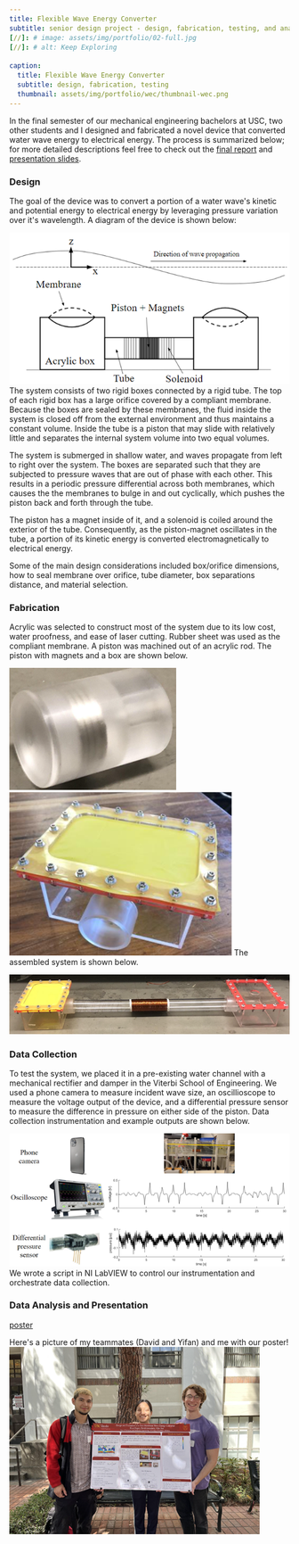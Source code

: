 ```yaml
---
title: Flexible Wave Energy Converter
subtitle: senior design project - design, fabrication, testing, and analysis of a novel compliant-membrane-based hydroelectric generator
[//]: # image: assets/img/portfolio/02-full.jpg
[//]: # alt: Keep Exploring

caption:
  title: Flexible Wave Energy Converter
  subtitle: design, fabrication, testing
  thumbnail: assets/img/portfolio/wec/thumbnail-wec.png
---
```

In the final semester of our mechanical engineering bachelors at USC, two other students and I designed and fabricated a novel device that converted water wave energy to electrical energy. The process is summarized below; for more detailed descriptions feel free to check out the [final report](assets/img/portfolio/wec/report.pdf) and [presentation slides](assets/img/portfolio/wec/slides.pdf).
### Design
The goal of the device was to convert a portion of a water wave's kinetic and potential energy to electrical energy by leveraging pressure variation over it's wavelength. A diagram of the device is shown below:

![](assets/img/portfolio/wec/diagram.png)
The system consists of two rigid boxes connected by a rigid tube. The top of each rigid box has a large orifice covered by a compliant membrane. Because the boxes are sealed by these membranes, the fluid inside the system is closed off from the external environment and thus maintains a constant volume. Inside the tube is a piston that may slide with relatively little and separates the internal system volume into two equal volumes.

The system is submerged in shallow water, and waves propagate from left to right over the system. The boxes are separated such that they are subjected to pressure waves that are out of phase with each other. This results in a periodic pressure differential across both membranes, which causes the the membranes to bulge in and out cyclically, which pushes the piston back and forth through the tube.

The piston has a magnet inside of it, and a solenoid is coiled around the exterior of the tube. Consequently, as the piston-magnet oscillates in the tube, a portion of its kinetic energy is converted electromagnetically to electrical energy.

Some of the main design considerations included box/orifice dimensions, how to seal membrane over orifice, tube diameter, box separations distance, and material selection.
### Fabrication
Acrylic was selected to construct most of the system due to its low cost, water proofness, and ease of laser cutting. Rubber sheet was used as the compliant membrane. A piston was machined out of an acrylic rod. The piston with magnets and a box are shown below.

![](assets/img/portfolio/wec/piston.png)
![](assets/img/portfolio/wec/box.png)
The assembled system is shown below.

![](assets/img/portfolio/wec/assembled.png)
### Data Collection
To test the system, we placed it in a pre-existing water channel with a mechanical rectifier and damper in the Viterbi School of Engineering. We used a phone camera to measure incident wave size, an oscillioscope to measure the voltage output of the device, and a differential pressure sensor to measure the difference in pressure on either side of the piston. Data collection instrumentation and example outputs are shown below.

![](assets/img/portfolio/wec/data-collection.png)
We wrote a script in NI LabVIEW to control our instrumentation and orchestrate data collection.
### Data Analysis and Presentation

[poster](assets/img/portfolio/wec/poster.svg)

Here's a picture of my teammates (David and Yifan) and me with our poster!
![](assets/img/portfolio/wec/team.png)
